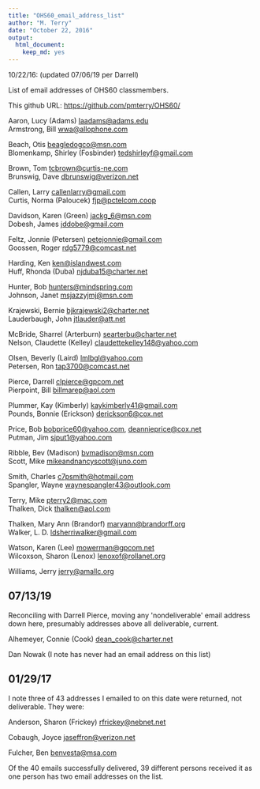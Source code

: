 ```yaml
---
title: "OHS60_email_address_list"
author: "M. Terry"
date: "October 22, 2016"
output: 
  html_document: 
    keep_md: yes
---
```




10/22/16: (updated 07/06/19 per Darrell)

List of email addresses of OHS60 classmembers.

This github URL: https://github.com/pmterry/OHS60/


Aaron, Lucy (Adams)               laadams@adams.edu  
Armstrong, Bill                   wwa@allophone.com  

Beach, Otis                       beagledogco@msn.com  
Blomenkamp, Shirley (Fosbinder)   tedshirleyf@gmail.com  

Brown, Tom                        tcbrown@curtis-ne.com  
Brunswig, Dave                    dbrunswig@verizon.net  

Callen, Larry                     callenlarry@gmail.com  
Curtis, Norma (Paloucek)          fjp@pctelcom.coop  

Davidson, Karen (Green)           jackg_6@msn.com  
Dobesh, James                     jddobe@gmail.com  

Feltz, Jonnie (Petersen)          petejonnie@gmail.com  
Goossen, Roger                    rdg5779@comcast.net  

Harding, Ken                      ken@islandwest.com  
Huff, Rhonda (Duba)               njduba15@charter.net  

Hunter, Bob                       hunters@mindspring.com  
Johnson, Janet                    msjazzyjmj@msn.com  

Krajewski, Bernie                 bjkrajewski2@charter.net  
Lauderbaugh, John                 jtlauder@att.net  

McBride, Sharrel (Arterburn)      searterbu@charter.net  
Nelson, Claudette (Kelley)        claudettekelley148@yahoo.com  

Olsen, Beverly (Laird)            lmlbgl@yahoo.com  
Petersen, Ron                     tap3700@comcast.net  

Pierce, Darrell                   clpierce@gpcom.net  
Pierpoint, Bill                   billmarep@aol.com  

Plummer, Kay (Kimberly)           kaykimberly41@gmail.com   
Pounds, Bonnie (Erickson)         derickson6@cox.net  

Price, Bob                        bobprice60@yahoo.com, deannieprice@cox.net  
Putman, Jim                       sjput1@yahoo.com  

Ribble, Bev (Madison)             bvmadison@msn.com  
Scott, Mike                       mikeandnancyscott@juno.com  

Smith, Charles                    c7psmith@hotmail.com  
Spangler, Wayne                   waynespangler43@outlook.com  

Terry, Mike                       pterry2@mac.com  
Thalken, Dick                     thalken@aol.com  

Thalken, Mary Ann (Brandorf)      maryann@brandorff.org  
Walker, L. D.                     ldsherriwalker@gmail.com  

Watson, Karen (Lee)               mowerman@gpcom.net  
Wilcoxson, Sharon (Lenox)         lenoxof@rollanet.org  

Williams, Jerry                   jerry@amallc.org  

## 07/13/19  

Reconciling with Darrell Pierce, moving any 'nondeliverable' email address down here, presumably addresses above all deliverable, current.  

Alhemeyer, Connie (Cook)          dean_cook@charter.net  

Dan Nowak (I note has never had an email address on this list)  

## 01/29/17

I note three of 43 addresses I emailed to on this date were returned, not deliverable. They were:

Anderson, Sharon (Frickey)        rfrickey@nebnet.net

Cobaugh, Joyce                    jaseffron@verizon.net

Fulcher, Ben                      benvesta@msa.com


Of the 40 emails successfully delivered, 39 different persons received it as one person has two email addresses on the list. 
